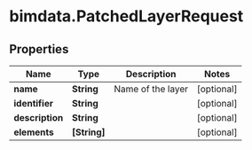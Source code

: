 # bimdata.PatchedLayerRequest

## Properties

Name | Type | Description | Notes
------------ | ------------- | ------------- | -------------
**name** | **String** | Name of the layer | [optional] 
**identifier** | **String** |  | [optional] 
**description** | **String** |  | [optional] 
**elements** | **[String]** |  | [optional] 


